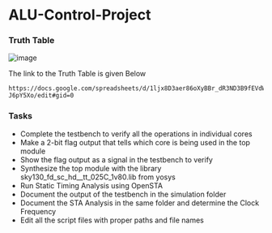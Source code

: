 # ALU-Control-Project

### Truth Table
![image](https://github.com/Knightmare-0/ALU-Control-Project/assets/112769624/529cfb6a-ea51-4518-af8c-ace603863669)

The link to the Truth Table is given Below
```
https://docs.google.com/spreadsheets/d/1ljx8D3aer86oXyBBr_dR3ND3B9fEVdWhKcU-J6pY5Xo/edit#gid=0
```

### Tasks
+ Complete the testbench to verify all the operations in individual cores
+ Make a 2-bit flag output that tells which core is being used in the top module
+ Show the flag output as a signal in the testbench to verify
+ Synthesize the top module with the library sky130_fd_sc_hd__tt_025C_1v80.lib from yosys
+ Run Static Timing Analysis using OpenSTA
+ Document the output of the testbench in the simulation folder
+ Document the STA Analysis in the same folder and determine the Clock Frequency
+ Edit all the script files with proper paths and file names


